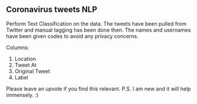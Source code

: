 ## Coronavirus tweets NLP

Perform Text Classification on the data. The tweets have been pulled from Twitter and manual tagging has been done then.
The names and usernames have been given codes to avoid any privacy concerns.

Columns:
1) Location
2) Tweet At
3) Original Tweet
4) Label

Please leave an upvote if you find this relevant. P.S. I am new and it will help immensely. :)
